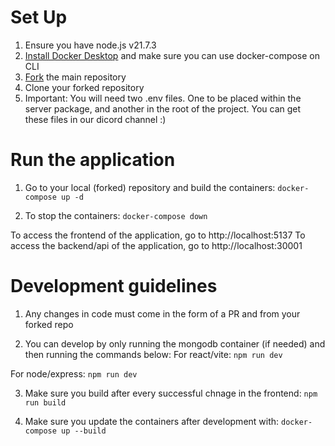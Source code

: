 # Set Up
1. Ensure you have node.js v21.7.3
2. [Install Docker Desktop](https://docs.docker.com/engine/install/) and make sure you can use docker-compose on CLI
3. [Fork](https://docs.github.com/en/pull-requests/collaborating-with-pull-requests/working-with-forks/fork-a-repo) the main repository
4. Clone your forked repository
5. Important: You will need two .env files. One to be placed within the server package, and another in the root of the project. You can get these files in our dicord channel :)

# Run the application
1. Go to your local (forked) repository and build the containers:
```docker-compose up -d```

2. To stop the containers:
```docker-compose down```

To access the frontend of the application, go to http://localhost:5137
To access the backend/api of the application, go to http://localhost:30001

# Development guidelines
1. Any changes in code must come in the form of a PR and from your forked repo

2. You can develop by only running the mongodb container (if needed) and then running the commands below:
For react/vite:
```npm run dev```

For node/express:
```npm run dev```

3. Make sure you build after every successful chnage in the frontend:
```npm run build```

4. Make sure you update the containers after development with:
```docker-compose up --build```
